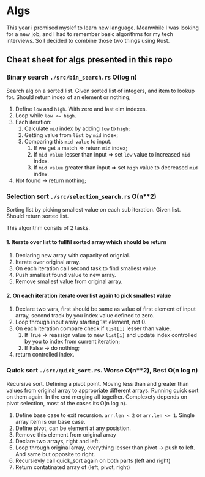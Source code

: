 # Algs

This year i promised myslef to learn new language. Meanwhile I was looking for a new job, and I had to remember basic algorithms for my tech interviews. So I decided to combine those two things using Rust.

## Cheat sheet for algs presented in this repo

### Binary search `./src/bin_search.rs` O(log n)

Search alg on a sorted list.
Given sorted list of integers, and item to lookup for.
Should return index of an element or nothing;

1. Define `low` and `high`. With zero and last elm indexes.
2. Loop while `low <= high`.
3. Each iteration:
    1. Calculate `mid` index by adding `low` to `high`;
    2. Getting value from `list` by `mid` index;
    3. Comparing this `mid value` to input.
        1. If we get a match => return `mid` index;
        2. If `mid value` lesser than input => set `low` value to increased `mid` index.
        3. If `mid value` greater than input => set `high` value to decreased `mid` index.
4. Not found -> return nothing;

### Selection sort `./src/selection_search.rs` O(n**2)

Sorting list by picking smallest value on each sub iteration.
Given list.
Should return sorted list.

This algorithm consits of 2 tasks.

#### 1. Iterate over list to fullfil sorted array which should be return

1. Declaring new array with capacity of orignial.
2. Iterate over original array.
3. On each iteration call second task to find smallest value.
4. Push smallest found value to new array.
5. Remove smallest value from original array.

#### 2. On each iteration iterate over list again to pick smallest value

1. Declare two vars, first should be same as value of first element of input array, second track by you index value defined to zero.
2. Loop through input array starting 1st element, not 0.
3. On each iteration compare check if `list[i]` lesser than value.
    1. If True -> reassign value to new `list[i]` and update index controlled by you to index from current iteration;
    2. If False -> do nothing;
4. return controlled index.


### Quick sort `./src/quick_sort.rs`. Worse O(n**2), Best O(n log n)

Recursive sort. Defining a pivot point. Moving less than and greater than values from original array to appropriate different arrays. Running quick sort on them again. In the end merging all together. Complexety depends on pivot selection, most of the cases its O(n log n).

1. Define base case to exit recursion. `arr.len < 2` or `arr.len <= 1`. Single array item is our base case.
2. Define pivot, can be element at any posistion.
3. Remove this element from original array
4. Declare two arrays, right and left.
5. Loop through original array, everything lesser than pivot -> push to left. And same but opposite to right.
6. Recursievly call quick_sort again on both parts (left and right)
7. Return contatinated array of (left, pivot, right)
